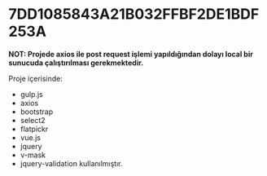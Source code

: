 # 7DD1085843A21B032FFBF2DE1BDF253A

**NOT: Projede axios ile post request işlemi yapıldığından dolayı local bir sunucuda çalıştırılması gerekmektedir.**


Proje içerisinde:
 - gulp.js
 - axios  
 - bootstrap  
 - select2  
 - flatpickr 
 -  vue.js 
 -  jquery
 -   v-mask 
 -  jquery-validation kullanılmıştır.

